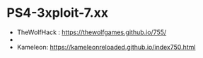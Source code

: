 # PS4-3xploit-7.xx

* TheWolfHack : https://thewolfgames.github.io/755/
* 
* Kameleon: https://kameleonreloaded.github.io/index750.html
